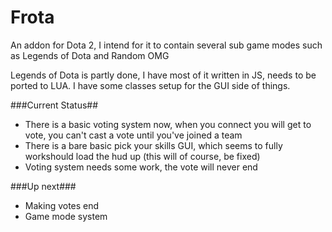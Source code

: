 Frota
=====

An addon for Dota 2, I intend for it to contain several sub game modes such as Legends of Dota and Random OMG

Legends of Dota is partly done, I have most of it written in JS, needs to be ported to LUA. I have some classes setup for the GUI side of things.

###Current Status##
 - There is a basic voting system now, when you connect you will get to vote, you can't cast a vote until you've joined a team
 - There is a bare basic pick your skills GUI, which seems to fully workshould load the hud up (this will of course, be fixed)
 - Voting system needs some work, the vote will never end

 ###Up next###
  - Making votes end
  - Game mode system
